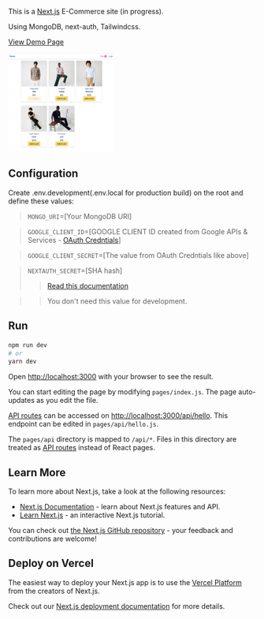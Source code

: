 This is a [Next.js](https://nextjs.org/) E-Commerce site (in progress).

Using MongoDB, next-auth, Tailwindcss.

[View Demo Page](https://nextjs-ecommerce-sunyrora.vercel.app/)

[<img src='./doc/img/demo.png' height='200' />](https://nextjs-ecommerce-sunyrora.vercel.app/)

## Configuration

Create .env.development(.env.local for production build) on the root and define these values:

> `MONGO_URI`=[Your MongoDB URI]

> `GOOGLE_CLIENT_ID`=[GOOGLE CLIENT ID created from Google APIs & Services - [OAuth Credntials](https://console.cloud.google.com/apis/dashboard?)]

> `GOOGLE_CLIENT_SECRET`=[The value from OAuth Credntials like above]

> `NEXTAUTH_SECRET`=[SHA hash]
>
> > [Read this documentation](https://next-auth.js.org/configuration/options#secret)

> > You don't need this value for development.

## Run

```bash
npm run dev
# or
yarn dev
```

Open [http://localhost:3000](http://localhost:3000) with your browser to see the result.

You can start editing the page by modifying `pages/index.js`. The page auto-updates as you edit the file.

[API routes](https://nextjs.org/docs/api-routes/introduction) can be accessed on [http://localhost:3000/api/hello](http://localhost:3000/api/hello). This endpoint can be edited in `pages/api/hello.js`.

The `pages/api` directory is mapped to `/api/*`. Files in this directory are treated as [API routes](https://nextjs.org/docs/api-routes/introduction) instead of React pages.

## Learn More

To learn more about Next.js, take a look at the following resources:

- [Next.js Documentation](https://nextjs.org/docs) - learn about Next.js features and API.
- [Learn Next.js](https://nextjs.org/learn) - an interactive Next.js tutorial.

You can check out [the Next.js GitHub repository](https://github.com/vercel/next.js/) - your feedback and contributions are welcome!

## Deploy on Vercel

The easiest way to deploy your Next.js app is to use the [Vercel Platform](https://vercel.com/new?utm_medium=default-template&filter=next.js&utm_source=create-next-app&utm_campaign=create-next-app-readme) from the creators of Next.js.

Check out our [Next.js deployment documentation](https://nextjs.org/docs/deployment) for more details.
